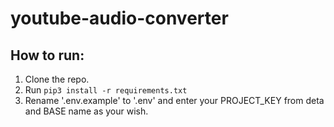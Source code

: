 # youtube-audio-converter

## How to run:
  1. Clone the repo.
  2. Run `pip3 install -r requirements.txt`
  3. Rename '.env.example' to '.env' and enter your PROJECT_KEY from deta and BASE name as your wish.
